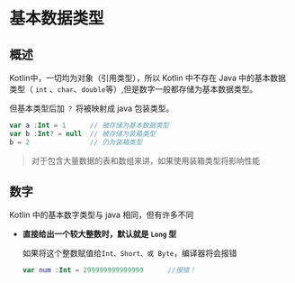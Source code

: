 # 基本数据类型

## 概述

Kotlin中，一切均为对象（引用类型），所以 Kotlin 中不存在 Java 中的基本数据类型（ `int` 、`char`、`double`等）,但是数字一般都存储为基本数据类型。

但基本类型后加 `？` 将被映射成 java 包装类型。

```kotlin
var a :Int = 1		// 被存储为基本数据类型
var b :Int? = null	// 被存储为装箱类型
b = 2				// 仍为装箱类型
```

> 对于包含大量数据的表和数组来讲，如果使用装箱类型将影响性能

## 数字

Kotlin 中的基本数字类型与 java 相同，但有许多不同

* **直接给出一个较大整数时，默认就是 `Long` 型**

    如果将这个整数赋值给`Int、Short、或 Byte`，编译器将会报错

    ```kotlin
    var num :Int = 299999999999999		//报错！
    ```

    